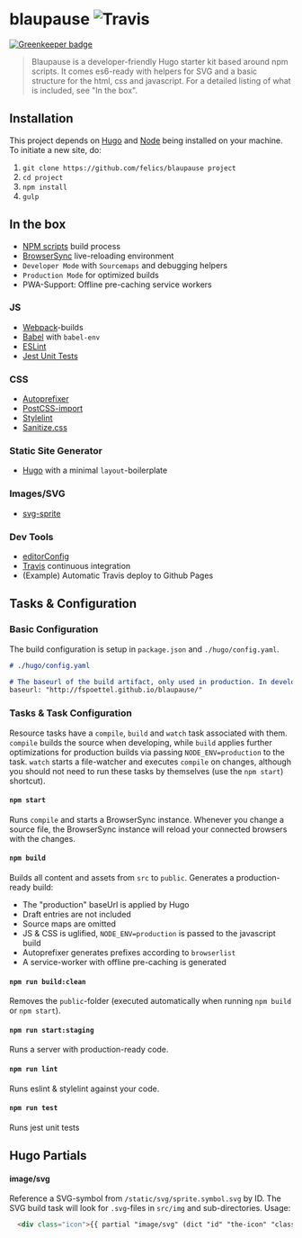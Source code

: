 # blaupause ![Travis](https://img.shields.io/travis/fspoettel/blaupause.svg?maxAge=2592000?style=flat-square)

[![Greenkeeper badge](https://badges.greenkeeper.io/fspoettel/blaupause.svg)](https://greenkeeper.io/)

> Blaupause is a developer-friendly Hugo starter kit based around npm scripts. It comes es6-ready with helpers for SVG and a basic structure for the html, css and javascript. For a detailed listing of what is included, see "In the box".

## Installation

This project depends on [Hugo](https://gohugo.io) and [Node](http://nodejs.org/) being installed on your machine. To initiate a new site, do:

1. `git clone https://github.com/felics/blaupause project`
2. `cd project`
3. `npm install`
4. `gulp`

## In the box

* [NPM scripts](http://gulpjs.com/) build process
* [BrowserSync](http://www.browsersync.io/) live-reloading environment
* `Developer Mode` with `Sourcemaps` and debugging helpers
* `Production Mode` for optimized builds
* PWA-Support: Offline pre-caching service workers

### JS

* [Webpack](http://webpack.github.io)-builds
* [Babel](babeljs.io) with `babel-env`
* [ESLint](http://eslint.org/)
* [Jest Unit Tests](https://facebook.github.io/jest/)

### CSS

* [Autoprefixer](https://github.com/postcss/autoprefixer)
* [PostCSS-import](http://cssnext.io/)
* [Stylelint](http://stylelint.io/)
* [Sanitize.css](https://github.com/10up/sanitize.css)

### Static Site Generator

* [Hugo](https://gohugo.io) with a minimal `layout`-boilerplate

### Images/SVG

* [svg-sprite](https://github.com/jkphl/svg-sprite)

### Dev Tools

* [editorConfig](http://editorconfig.org/)
* [Travis](https://travis-ci.org) continuous integration
* (Example) Automatic Travis deploy to Github Pages

## Tasks & Configuration

### Basic Configuration

The build configuration is setup in `package.json` and `./hugo/config.yaml`.

``` md
# ./hugo/config.yaml

# The baseurl of the build artifact, only used in production. In development mode, localhost will be used
baseurl: "http://fspoettel.github.io/blaupause/"
```

### Tasks & Task Configuration

Resource tasks have a `compile`, `build` and `watch` task associated with them. `compile` builds the source when developing, while `build` applies further optimizations for production builds via passing `NODE_ENV=production` to the task. `watch` starts a file-watcher and executes `compile` on changes, although you should not need to run these tasks by themselves (use the `npm start`) shortcut).

#### `npm start`

Runs `compile` and starts a BrowserSync instance. Whenever you change a source file, the BrowserSync instance will reload your connected browsers with the changes.

#### `npm build`

Builds all content and assets from `src` to `public`. Generates a production-ready build:

 - The "production" baseUrl is applied by Hugo
 - Draft entries are not included
 - Source maps are omitted
 - JS & CSS is uglified, `NODE_ENV=production` is passed to the javascript build
 - Autoprefixer generates prefixes according to `browserlist`
 - A service-worker with offline pre-caching is generated

#### `npm run build:clean`

Removes the `public`-folder (executed automatically when running `npm build` or `npm start`).

#### `npm run start:staging`

Runs a server with production-ready code.

#### `npm run lint`

Runs eslint & stylelint against your code.

#### `npm run test`

Runs jest unit tests

## Hugo Partials

#### image/svg

Reference a SVG-symbol from `/static/svg/sprite.symbol.svg` by ID. The SVG build task will look for `.svg`-files in `src/img` and sub-directories. Usage:

``` html
  <div class="icon">{{ partial "image/svg" (dict "id" "the-icon" "class" "optional-class") }}</div>
```
